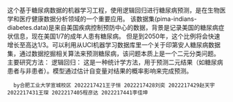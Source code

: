 这个基于糖尿病数据的机器学习工程，使用逻辑回归进行糖尿病预测，是在生物医学和医疗健康数据分析领域的一个重要应用。
该数据集(pima-indians-diabetes.data)是来自美国疾病控制预防中心的数据，背景是记录美国的糖尿病症状信息，现在美国1/7的成年人患有糖尿病。
但是到2050年，这个比例将会快速增长至高达1/3。可以利用从UCI机器学习数据库里一个关于印第安人糖尿病数据集，通过数据挖掘相关算法来预测糖尿病，该问题本质上是一个二元分类问题。
主要研究方法：
逻辑回归：
这是一种统计学方法，用于预测二元结果（如糖尿病患者与非患者）。模型通过估计自变量对结果的概率影响来完成预测。

      by合肥工业大学宣城校区 2022217421王子恒 2022217428刘奕 2022217429赵天宇 2022217431王琛 2022217405程彦达 2022217441李佳坤
      
